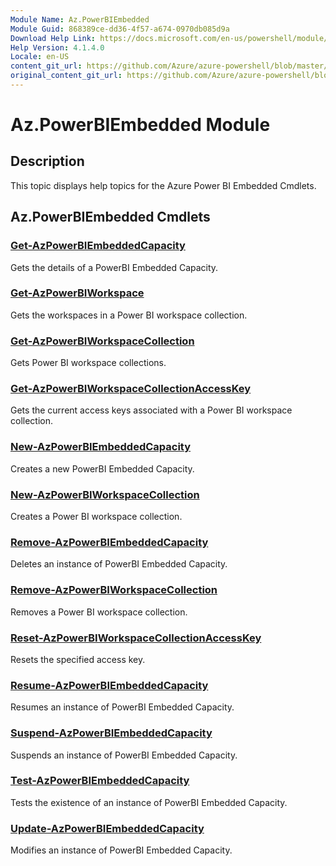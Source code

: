 ```yaml
---
Module Name: Az.PowerBIEmbedded
Module Guid: 868389ce-dd36-4f57-a674-0970db085d9a
Download Help Link: https://docs.microsoft.com/en-us/powershell/module/az.powerbiembedded
Help Version: 4.1.4.0
Locale: en-US
content_git_url: https://github.com/Azure/azure-powershell/blob/master/src/PowerBIEmbedded/PowerBIEmbedded/help/Az.PowerBIEmbedded.md
original_content_git_url: https://github.com/Azure/azure-powershell/blob/master/src/PowerBIEmbedded/PowerBIEmbedded/help/Az.PowerBIEmbedded.md
---
```


# Az.PowerBIEmbedded Module
## Description
This topic displays help topics for the Azure Power BI Embedded Cmdlets.

## Az.PowerBIEmbedded Cmdlets
### [Get-AzPowerBIEmbeddedCapacity](Get-AzPowerBIEmbeddedCapacity.md)
Gets the details of a PowerBI Embedded Capacity.

### [Get-AzPowerBIWorkspace](Get-AzPowerBIWorkspace.md)
Gets the workspaces in a Power BI workspace collection.

### [Get-AzPowerBIWorkspaceCollection](Get-AzPowerBIWorkspaceCollection.md)
Gets Power BI workspace collections.

### [Get-AzPowerBIWorkspaceCollectionAccessKey](Get-AzPowerBIWorkspaceCollectionAccessKey.md)
Gets the current access keys associated with a Power BI workspace collection.

### [New-AzPowerBIEmbeddedCapacity](New-AzPowerBIEmbeddedCapacity.md)
Creates a new PowerBI Embedded Capacity.

### [New-AzPowerBIWorkspaceCollection](New-AzPowerBIWorkspaceCollection.md)
Creates a Power BI workspace collection.

### [Remove-AzPowerBIEmbeddedCapacity](Remove-AzPowerBIEmbeddedCapacity.md)
Deletes an instance of PowerBI Embedded Capacity.

### [Remove-AzPowerBIWorkspaceCollection](Remove-AzPowerBIWorkspaceCollection.md)
Removes a Power BI workspace collection.

### [Reset-AzPowerBIWorkspaceCollectionAccessKey](Reset-AzPowerBIWorkspaceCollectionAccessKey.md)
Resets the specified access key.

### [Resume-AzPowerBIEmbeddedCapacity](Resume-AzPowerBIEmbeddedCapacity.md)
Resumes an instance of PowerBI Embedded Capacity.

### [Suspend-AzPowerBIEmbeddedCapacity](Suspend-AzPowerBIEmbeddedCapacity.md)
Suspends an instance of PowerBI Embedded Capacity.

### [Test-AzPowerBIEmbeddedCapacity](Test-AzPowerBIEmbeddedCapacity.md)
Tests the existence of an instance of PowerBI Embedded Capacity.

### [Update-AzPowerBIEmbeddedCapacity](Update-AzPowerBIEmbeddedCapacity.md)
Modifies  an instance of PowerBI Embedded Capacity.

